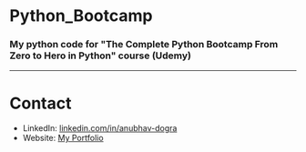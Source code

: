 # Python_Bootcamp

### My python code for "The Complete Python Bootcamp From Zero to Hero in Python" course (Udemy)
---
# Contact

- LinkedIn: [linkedin.com/in/anubhav-dogra](https://www.linkedin.com/in/anubhav-dogra/)
- Website: [My Portfolio](https://fuschia-yak-f61.notion.site/Anubhav-Dogra-211d6dc537bf8027bfe3ebdf322032ec)
